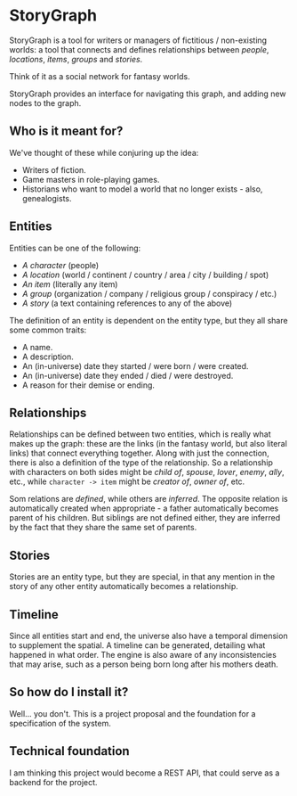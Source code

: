 # StoryGraph

StoryGraph is a tool for writers or managers of fictitious / non-existing worlds: a tool that connects and defines relationships between *people*, *locations*, *items*, *groups* and *stories*.

Think of it as a social network for fantasy worlds.

StoryGraph provides an interface for navigating this graph, and adding new nodes to the graph.

## Who is it meant for?

We've thought of these while conjuring up the idea:

- Writers of fiction.
- Game masters in role-playing games.
- Historians who want to model a world that no longer exists - also, genealogists.

## Entities

Entities can be one of the following:

- *A character* (people)
- *A location* (world / continent / country / area / city / building / spot)
- *An item* (literally any item)
- *A group* (organization / company / religious group / conspiracy / etc.)
- *A story* (a text containing references to any of the above)

The definition of an entity is dependent on the entity type, but they all share some common traits:

- A name.
- A description.
- An (in-universe) date they started / were born / were created.
- An (in-universe) date they ended / died / were destroyed.
- A reason for their demise or ending.

## Relationships

Relationships can be defined between two entities, which is really what makes up the graph: these are the links (in the fantasy world, but also literal links) that connect everything together. Along with just the connection, there is also a definition of the type of the relationship. So a relationship with characters on both sides might be *child of*, *spouse*, *lover*, *enemy*, *ally*, etc., while `character -> item` might be *creator of*, *owner of*, etc. 

Som relations are *defined*, while others are *inferred*. The opposite relation is automatically created when appropriate - a father automatically becomes parent of his children. But siblings are not defined either, they are inferred by the fact that they share the same set of parents.

## Stories

Stories are an entity type, but they are special, in that any mention in the story of any other entity automatically becomes a relationship. 

## Timeline

Since all entities start and end, the universe also have a temporal dimension to supplement the spatial. A timeline can be generated, detailing what happened in what order. The engine is also aware of any inconsistencies that may arise, such as a person being born long after his mothers death.

## So how do I install it?

Well... you don't. This is a project proposal and the foundation for a specification of the system.

## Technical foundation

I am thinking this project would become a REST API, that could serve as a backend for the project.